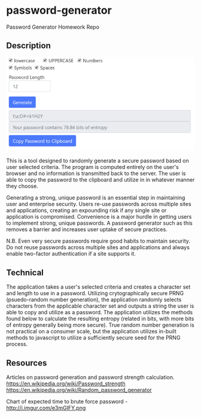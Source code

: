 # password-generator
Password Generator Homework Repo

## Description

![Application Screenshot](https://github.com/magiama9/password-generator/blob/master/assets/Images/screenshot.png)

This is a tool designed to randomly generate a secure password based on user selected criteria. The program is computed entirely on the user's browser and no information is transmitted back to the server. The user is able to copy the password to the clipboard and utilize in in whatever manner they choose.

Generating a strong, unique password is an essential step in maintaining user and enterprise security. Users re-use passwords across multiple sites and applications, creating an expounding risk if any single site or application is compromised. Convenience is a major hurdle in getting users to implement strong, unique passwords. A password generator such as this removes a barrier and increases user uptake of secure practices.

N.B. Even very secure passwords require good habits to maintain security. Do not reuse passwords across multiple sites and applications and always enable two-factor authentication if a site supports it.

## Technical
The application takes a user's selected criteria and creates a character set and length to use in a password. Utilizing crytographically secure PRNG (psuedo-random number generation), the application randomly selects characters from the applicable character set and outputs a string the user is able to copy and utilize as a password. The application utilizes the methods found below to calculate the resulting entropy (related in bits, with more bits of entropy generally being more secure). True random number generation is not practical on a consumer scale, but the application utilizes in-built methods to javascript to utilize a sufficiently secure seed for the PRNG process.

## Resources
Articles on password generation and password strength calculation.
https://en.wikipedia.org/wiki/Password_strength
https://en.wikipedia.org/wiki/Random_password_generator

Chart of expected time to brute force password - http://i.imgur.com/e3mGIFY.png

